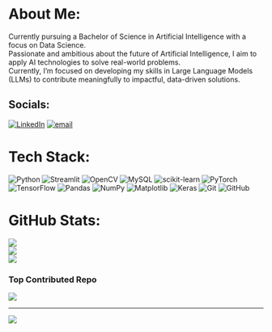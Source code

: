 # About Me:
Currently pursuing a Bachelor of Science in Artificial Intelligence with a focus on Data Science.<br>Passionate and ambitious about the future of Artificial Intelligence, I aim to apply AI technologies to solve real-world problems.<br>Currently, I’m focused on developing my skills in Large Language Models (LLMs) to contribute meaningfully to impactful, data-driven solutions.


## Socials:
[![LinkedIn](https://img.shields.io/badge/LinkedIn-%230077B5.svg?logo=linkedin&logoColor=white)](https://linkedin.com/in/www.linkedin.com/in/hassan-zoghly) [![email](https://img.shields.io/badge/Email-D14836?logo=gmail&logoColor=white)](mailto:hassanzogly@gmail.com) 

# Tech Stack:
![Python](https://img.shields.io/badge/python-3670A0?style=plastic&logo=python&logoColor=ffdd54) ![Streamlit](https://img.shields.io/badge/Streamlit-%23FE4B4B.svg?style=plastic&logo=streamlit&logoColor=white) ![OpenCV](https://img.shields.io/badge/opencv-%23white.svg?style=plastic&logo=opencv&logoColor=white) ![MySQL](https://img.shields.io/badge/mysql-4479A1.svg?style=plastic&logo=mysql&logoColor=white) ![scikit-learn](https://img.shields.io/badge/scikit--learn-%23F7931E.svg?style=plastic&logo=scikit-learn&logoColor=white) ![PyTorch](https://img.shields.io/badge/PyTorch-%23EE4C2C.svg?style=plastic&logo=PyTorch&logoColor=white) ![TensorFlow](https://img.shields.io/badge/TensorFlow-%23FF6F00.svg?style=plastic&logo=TensorFlow&logoColor=white) ![Pandas](https://img.shields.io/badge/pandas-%23150458.svg?style=plastic&logo=pandas&logoColor=white) ![NumPy](https://img.shields.io/badge/numpy-%23013243.svg?style=plastic&logo=numpy&logoColor=white) ![Matplotlib](https://img.shields.io/badge/Matplotlib-%23ffffff.svg?style=plastic&logo=Matplotlib&logoColor=black) ![Keras](https://img.shields.io/badge/Keras-%23D00000.svg?style=plastic&logo=Keras&logoColor=white) ![Git](https://img.shields.io/badge/git-%23F05033.svg?style=plastic&logo=git&logoColor=white) ![GitHub](https://img.shields.io/badge/github-%23121011.svg?style=plastic&logo=github&logoColor=white)
# GitHub Stats:
![](https://github-readme-stats.vercel.app/api?username=HassanZoghly&theme=dark&hide_border=false&include_all_commits=false&count_private=false)<br/>
![](https://nirzak-streak-stats.vercel.app/?user=HassanZoghly&theme=dark&hide_border=false)<br/>
![](https://github-readme-stats.vercel.app/api/top-langs/?username=HassanZoghly&theme=dark&hide_border=false&include_all_commits=false&count_private=false&layout=compact)

### Top Contributed Repo
![](https://github-contributor-stats.vercel.app/api?username=HassanZoghly&limit=5&theme=radical&combine_all_yearly_contributions=true)

---
[![](https://visitcount.itsvg.in/api?id=HassanZoghly&icon=0&color=0)](https://visitcount.itsvg.in)

<!-- Proudly created with GPRM ( https://gprm.itsvg.in ) -->
